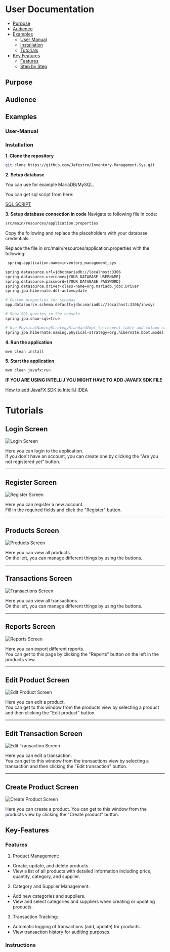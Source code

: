 # User Documentation

- [Purpose](#purpose)
- [Audience](#Audience)
- [Examples](#Examples)
  - [User Manual](#User-Manual)
  - [Installation](#Installation)
  - [Tutorials](#Tutorials)
- [Key Features](#Key-Features)
    - [Features](#Features)
    - [Step by Step](#Instructions)

## Purpose


## Audience


## Examples


### User-Manual


### Installation
**1. Clone the repository**
```sh
git clone https://github.com/Jafestro/Inventory-Management-Sys.git
```

**2. Setup database**

You can use for example MariaDB/MySQL.

You can get sql script from here:

[SQL SCRIPT](../sqlscript)

**3. Setup database connection in code**
Navigate to following file in code:
```sh
src/main/resources/application.properties
```

Copy the following and replace the placeholders with your database credentials:

Replace the file in src/main/resources/application.properties with the following:
```sh 
 spring.application.name=inventory_management_sys

spring.datasource.url=jdbc:mariadb://localhost:3306
spring.datasource.username={YOUR DATABASE USERNAME}
spring.datasource.password={YOUR DATABASE PASSWORD}
spring.datasource.driver-class-name=org.mariadb.jdbc.Driver
spring.jpa.hibernate.ddl-auto=update

# Custom properties for schemas
app.datasource.schema.default=jdbc:mariadb://localhost:3306/invsys

# Show SQL queries in the console
spring.jpa.show-sql=true

# Use PhysicalNamingStrategyStandardImpl to respect table and column names
spring.jpa.hibernate.naming.physical-strategy=org.hibernate.boot.model.naming.PhysicalNamingStrategyStandardImpl
```

**4. Run the application**
```sh
mvn clean install
```

**5. Start the application**
```sh
mvn clean javafx:run
```

**IF YOU ARE USING INTELLIJ YOU MIGHT HAVE TO ADD JAVAFX SDK FILE**

[How to add JavaFX SDK to IntelliJ IDEA](https://www.jetbrains.com/help/idea/sdk.html)

# Tutorials
## Login Screen

![Login Screen](Screenshots/Login.png)

Here you can login to the application.  
If you don't have an account, you can create one by clicking the "Are you not registered yet" button.

---

## Register Screen

![Register Screen](Screenshots/Register.png)

Here you can register a new account.  
Fill in the required fields and click the "Register" button.

---

## Products Screen

![Products Screen](Screenshots/Products.png)

Here you can view all products.  
On the left, you can manage different things by using the buttons.

---

## Transactions Screen

![Transactions Screen](Screenshots/Transactions.png)

Here you can view all transactions.  
On the left, you can manage different things by using the buttons.

---

## Reports Screen

![Reports Screen](Screenshots/Reports.png)

Here you can export different reports.  
You can get to this page by clicking the "Reports" button on the left in the products view.

---

## Edit Product Screen

![Edit Product Screen](Screenshots/Edit%20Product.png)

Here you can edit a product.  
You can get to this window from the products view by selecting a product and then clicking the "Edit product" button.

---

## Edit Transaction Screen

![Edit Transaction Screen](Screenshots/Edit%20Transaction.png)

Here you can edit a transaction.  
You can get to this window from the transactions view by selecting a transaction and then clicking the "Edit transaction" button.

---

## Create Product Screen

![Create Product Screen](Screenshots/Create%20Product.png)

Here you can create a product.
You can get to this window from the products view by clicking the "Create product" button.



## Key-Features


### Features
1. Product Management:
  - Create, update, and delete products.
  - View a list of all products with detailed information including price, quantity, category, and supplier.
2. Category and Supplier Management:
  - Add new categories and suppliers.
  - View and select categories and suppliers when creating or updating products.
3. Transaction Tracking:
  - Automatic logging of transactions (add, update) for products.
  - View transaction history for auditing purposes.

### Instructions
